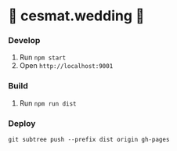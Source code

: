 :tada: cesmat.wedding :tada:
============

### Develop
1. Run `npm start`
2. Open `http://localhost:9001`

### Build
1. Run `npm run dist`

### Deploy
`git subtree push --prefix dist origin gh-pages`
